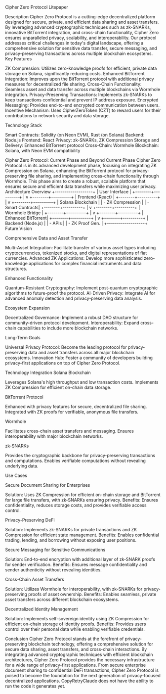 Cipher Zero Protocol Litepaper


Description
Cipher Zero Protocol is a cutting-edge decentralized platform designed for secure, private, and efficient data sharing and asset transfers. By leveraging advanced cryptographic techniques such as zk-SNARKs, innovative BitTorrent integration, and cross-chain functionality, Cipher Zero ensures unparalleled privacy, scalability, and interoperability. Our protocol addresses critical challenges in today's digital landscape, offering a comprehensive solution for sensitive data transfer, secure messaging, and privacy-preserving transactions across multiple blockchain ecosystems.
Key Features

ZK Compression: Utilizes zero-knowledge proofs for efficient, private data storage on Solana, significantly reducing costs.
Enhanced BitTorrent Integration: Improves upon the BitTorrent protocol with additional privacy measures for decentralized file sharing.
Cross-Chain Functionality: Seamless asset and data transfer across multiple blockchains via Wormhole integration.
Privacy-Preserving Transactions: Implements zk-SNARKs to keep transactions confidential and prevent IP address exposure.
Encrypted Messaging: Provides end-to-end encrypted communication between users.
Incentive Mechanism: Uses CipherZeroToken (CZT) to reward users for their contributions to network security and data storage.

Technology Stack

Smart Contracts: Solidity (on Neon EVM), Rust (on Solana)
Backend: Node.js
Frontend: React
Privacy: zk-SNARKs, ZK Compression
Storage and Delivery: Enhanced BitTorrent protocol
Cross-Chain: Wormhole
Blockchain: Solana, with Neon EVM compatibility

Cipher Zero Protocol: Current Phase and Beyond
Current Phase
Cipher Zero Protocol is in its advanced development phase, focusing on integrating ZK Compression on Solana, enhancing the BitTorrent protocol for privacy-preserving file sharing, and implementing cross-chain functionality through Wormhole. This phase aims to create a robust, scalable platform that ensures secure and efficient data transfers while maximizing user privacy.
Architecture Overview
+-------------------+
|    User Interface |
+--------+----------+
         |
         v
+--------+----------+
|  Frontend (React) |
+--------+----------+
         |
         v
+--------+----------+
| Solana Blockchain |
|  - ZK Compression |
|  - Smart Contracts|
+--------+----------+
         |
         v
+--------+----------+
|   Wormhole Bridge |
+--------+----------+
         |
         v
+--------+----------+
| Enhanced BitTorrent|
+--------+----------+
         |
         v
+--------+----------+
|  Backend (Node.js) |
|  - APIs            |
|  - ZK Proof Gen.   |
+-------------------+
Future Vision

Comprehensive Data and Asset Transfer

Multi-Asset Integration: Facilitate transfer of various asset types including cryptocurrencies, tokenized stocks, and digital representations of fiat currencies.
Advanced ZK Applications: Develop more sophisticated zero-knowledge applications for complex financial instruments and data structures.


Enhanced Functionality

Quantum-Resistant Cryptography: Implement post-quantum cryptographic algorithms to future-proof the protocol.
AI-Driven Privacy: Integrate AI for advanced anomaly detection and privacy-preserving data analysis.


Ecosystem Expansion

Decentralized Governance: Implement a robust DAO structure for community-driven protocol development.
Interoperability: Expand cross-chain capabilities to include more blockchain networks.



Long-Term Goals

Universal Privacy Protocol: Become the leading protocol for privacy-preserving data and asset transfers across all major blockchain ecosystems.
Innovation Hub: Foster a community of developers building privacy-first applications on top of Cipher Zero Protocol.

Technology Integration
Solana Blockchain

Leverages Solana's high throughput and low transaction costs.
Implements ZK Compression for efficient on-chain data storage.

BitTorrent Protocol

Enhanced with privacy features for secure, decentralized file sharing.
Integrated with ZK proofs for verifiable, anonymous file transfers.

Wormhole

Facilitates cross-chain asset transfers and messaging.
Ensures interoperability with major blockchain networks.

zk-SNARKs

Provides the cryptographic backbone for privacy-preserving transactions and computations.
Enables verifiable computations without revealing underlying data.

Use Cases

Secure Document Sharing for Enterprises

Solution: Uses ZK Compression for efficient on-chain storage and BitTorrent for large file transfers, with zk-SNARKs ensuring privacy.
Benefits: Ensures confidentiality, reduces storage costs, and provides verifiable access control.


Privacy-Preserving DeFi

Solution: Implements zk-SNARKs for private transactions and ZK Compression for efficient state management.
Benefits: Enables confidential trading, lending, and borrowing without exposing user positions.


Secure Messaging for Sensitive Communications

Solution: End-to-end encryption with additional layer of zk-SNARK proofs for sender verification.
Benefits: Ensures message confidentiality and sender authenticity without revealing identities.


Cross-Chain Asset Transfers

Solution: Utilizes Wormhole for interoperability, with zk-SNARKs for privacy-preserving proofs of asset ownership.
Benefits: Enables seamless, private asset transfers across different blockchain ecosystems.


Decentralized Identity Management

Solution: Implements self-sovereign identity using ZK Compression for efficient on-chain storage of identity proofs.
Benefits: Provides users control over their personal data while enabling verifiable credentials.



Conclusion
Cipher Zero Protocol stands at the forefront of privacy-preserving blockchain technology, offering a comprehensive solution for secure data sharing, asset transfers, and cross-chain interactions. By integrating advanced cryptographic techniques with efficient blockchain architectures, Cipher Zero Protocol provides the necessary infrastructure for a wide range of privacy-first applications. From secure enterprise document sharing to confidential DeFi transactions, Cipher Zero Protocol is poised to become the foundation for the next generation of privacy-focused decentralized applications. CopyRetryClaude does not have the ability to run the code it generates yet.